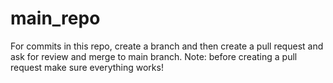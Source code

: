 # main_repo

For commits in this repo, create a branch and then create a pull request and ask for review and merge to main branch.
Note: before creating a pull request make sure everything works!
